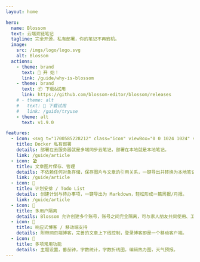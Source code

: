 ```yaml
---
layout: home

hero:
  name: Blossom
  text: 云端双链笔记
  tagline: 完全开源，私有部署，你的笔记不再宕机。
  image:
    src: /imgs/logo/logo.svg
    alt: Blossom
  actions:
    - theme: brand
      text: 🚀 开 始！
      link: /guide/why-is-blossom
    - theme: brand
      text: 📦 下载&试用
      link: https://github.com/blossom-editor/blossom/releases
    # - theme: alt
    #   text: 🧪 下载试用
    #   link: /guide/tryuse
    - theme: alt
      text: v1.9.0

features:
  - icon: <svg t="1700585228212" class="icon" viewBox="0 0 1024 1024" version="1.1" xmlns="http://www.w3.org/2000/svg" p-id="15671" width="34" height="34"><path d="M205.653333 737.066667c-29.184 0-55.637333-23.893333-55.637333-52.906667s23.893333-53.034667 55.68-53.034667c31.914667 0 55.893333 23.893333 55.893333 52.992s-26.538667 52.906667-55.68 52.906667z m683.178667-288.554667c-5.76-42.325333-32-76.8-66.56-103.253333l-13.44-10.666667-10.837333 13.226667c-21.077333 23.893333-29.44 66.261333-26.88 97.92 2.56 23.978667 10.24 47.786667 23.637333 66.304-10.837333 5.546667-24.234667 10.666667-34.56 16.085333a225.706667 225.706667 0 0 1-71.68 10.666667H4.138667l-2.56 15.786666a297.813333 297.813333 0 0 0 23.978666 151.04l10.410667 18.56v2.56c64 105.941333 177.92 153.6 301.994667 153.6 238.677333 0 434.432-103.253333 527.232-325.674666 60.8 2.645333 122.197333-13.226667 151.04-71.509334l7.68-13.226666-12.8-7.978667c-34.56-21.077333-81.92-23.893333-121.6-13.226667l-0.768 0.085334z m-341.674667-42.325333h-103.594666v103.253333h103.68V406.101333l-0.085334 0.128z m0-129.834667h-103.594666v103.253333h103.68V276.48l-0.085334-0.128z m0-132.437333h-103.594666v103.253333h103.68v-103.253333h-0.085334z m126.72 262.272H570.88v103.253333h103.253333V406.101333l-0.298666 0.128z m-383.914666 0H187.008v103.253333h103.338667V406.101333l-0.426667 0.128z m129.28 0h-102.4v103.253333H419.84V406.101333l-0.64 0.128z m-257.28 0H59.733333v103.253333h103.594667V406.101333l-1.28 0.128z m257.28-129.834667h-102.4v103.253333H419.84V276.48l-0.64-0.128z m-129.92 0H187.178667v103.253333H290.133333V276.48l-0.682666-0.128z" fill="#1296db" p-id="15672"></path></svg>
    title: Docker 私有部署
    details: 部署在云服务器就是多端同步云笔记，部署在本地就是本地笔记。
    link: /guide/article
  - icon: 🏖️
    title: 文章图片保存、管理
    details: 不依赖任何对象存储，保存图片与文章的引用关系，一键导出并转换为本地笔记。
    link: /guide/article
  - icon: 📅
    title: 计划安排 / Todo List
    details: 创建计划与待办事项，一键导出为 Markdown，轻松形成一篇周报/月报。
    link: /guide/article
  - icon: 💑
    title: 多用户隔离
    details: Blossom 允许创建多个账号，账号之间完全隔离，可与家人朋友共同使用、工作生活分开存储。
  - icon: 📲
    title: 响应式博客 / 移动端支持
    details: 附带网页端博客，完善的文章上下线控制，登录博客即是一个移动客户端。
  - icon: 🎉
    title: 多项常用功能
    details: 主题设置，番茄钟，字数统计，字数折线图，编辑热力图，天气预报。
---
```


<p style="margin-top: 112px;padding-top:88px;border-top: 1px solid var(--vp-c-gutter);">
<bl-theme-img light-img="./imgs/home/home_light.png" dark-img="./imgs/home/home_dark.png" width="1250px"/>
</p>
